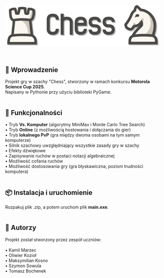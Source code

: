 ![logo](graphics/logo.png)
<br />
<br />
<br />
## 📖 Wprowadzenie <br />
Projekt gry w szachy "Chess", stworzony w ramach konkursu **Motorola Science Cup 2025**. <br>
Napisany w Pythonie przy użyciu biblioteki PyGame. <br />
<br />
## 🚀 Funkcjonalności <br />
• Tryb **Vs. Komputer** (algorytmy MiniMax i Monte Carlo Tree Search) <br />
• Tryb **Online** (z możliwością hostowania i dołączania do gier) <br />
• Tryb **lokalnego PvP** (gra między dwoma osobami na tym samym komputerze) <br />
• Silnik szachowy uwzględniający wszystkie zasady gry w szachy <br />
• Efekty dźwiękowe <br />
• Zapisywanie ruchów w postaci notacji algebraicznej <br />
• Możliwość cofania ruchów <br />
• Możliwość dostosowania gry (gra błyskawiczna, poziom trudności komputera) <br />
<br />
## 📦 Instalacja i uruchomienie <br />
Rozpakuj plik .zip, a potem uruchom plik **main.exe**. <br />
<br />
## 👥 Autorzy <br />
Projekt został stworzony przez zespół uczniów: <br />
<br />
• Kamil Marzec <br />
• Oliwier Kozioł <br />
• Maksymilian Kosno <br />
• Szymon Sowula <br />
• Tomasz Bochenek <br />
